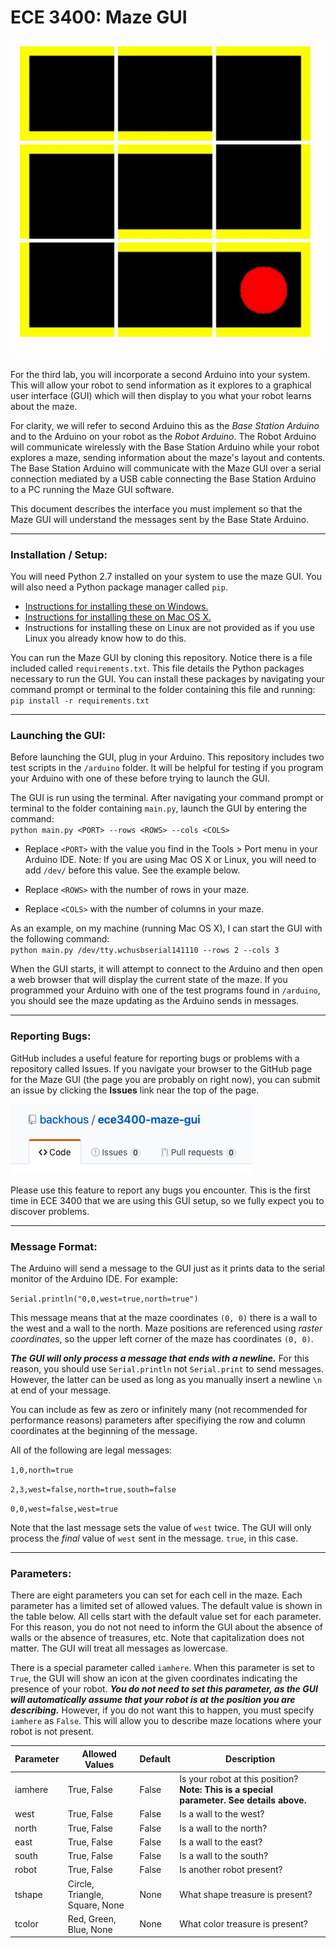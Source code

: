 # ECE 3400: Maze GUI

![GUI](./maze.gif)

For the third lab, you will incorporate a second Arduino into your system. This will allow your robot to send information as it explores to a graphical user interface (GUI) which will then display to you what your robot learns about the maze.

For clarity, we will refer to second Arduino this as the _Base Station Arduino_ and to the Arduino on your robot as the _Robot Arduino_. The Robot Arduino will communicate wirelessly with the Base Station Arduino while your robot explores a maze, sending information about the maze's layout and contents. The Base Station Arduino will communicate with the Maze GUI over a serial connection mediated by a USB cable connecting the Base Station Arduino to a PC running the Maze GUI software. 

This document describes the interface you must implement so that the Maze GUI will understand the messages sent by the Base State Arduino.

---

### Installation / Setup:

You will need Python 2.7 installed on your system to use the maze GUI. You will also need a Python package manager called `pip`.

- [Instructions for installing these on Windows.](https://github.com/BurntSushi/nfldb/wiki/Python-&-pip-Windows-installation)
- [Instructions for installing these on Mac OS X.](https://stackoverflow.com/questions/17271319/how-do-i-install-pip-on-macos-or-os-x)
- Instructions for installing these on Linux are not provided as if you use Linux you already know how to do this.

You can run the Maze GUI by cloning this repository. Notice there is a file included called `requirements.txt`. This file details the Python packages necessary to run the GUI. You can install these packages by navigating your command prompt or terminal to the folder containing this file and running:
`pip install -r requirements.txt` 

---

### Launching the GUI:

Before launching the GUI, plug in your Arduino. This repository includes two test scripts in the `/arduino` folder. It will be helpful for testing if you program your Arduino with one of these before trying to launch the GUI.

The GUI is run using the terminal. After navigating your command prompt or terminal to the folder containing `main.py`, launch the GUI by entering the command:  
`python main.py <PORT> --rows <ROWS> --cols <COLS>`

- Replace `<PORT>` with the value you find in the Tools > Port menu in your Arduino IDE. Note: If you are using Mac OS X or Linux, you will need to add `/dev/` before this value. See the example below.

- Replace `<ROWS>` with the number of rows in your maze.

- Replace `<COLS>` with the number of columns in your maze.

As an example, on my machine (running Mac OS X), I can start the GUI with the following command:  
`python main.py /dev/tty.wchusbserial141110 --rows 2 --cols 3`

When the GUI starts, it will attempt to connect to the Arduino and then open a web browser that will display the current state of the maze. If you programmed your Arduino with one of the test programs found in `/arduino`, you should see the maze updating as the Arduino sends in messages.

---

### Reporting Bugs:

GitHub includes a useful feature for reporting bugs or problems with a repository called Issues. If you navigate your browser to the GitHub page for the Maze GUI (the page you are probably on right now), you can submit an issue by clicking the __Issues__ link near the top of the page.

![Issues](./issues.png)

Please use this feature to report any bugs you encounter. This is the first time in ECE 3400 that we are using this GUI setup, so we fully expect you to discover problems.

---

### Message Format:

The Arduino will send a message to the GUI just as it prints data to the 
serial monitor of the Arduino IDE. For example:

`Serial.println("0,0,west=true,north=true")`

This message means that at the maze coordinates `(0, 0)` there is a wall to the
west and a wall to the north. Maze positions are referenced using 
*raster coordinates*, so the upper left corner of the maze has coordinates
`(0, 0)`.

___The GUI will only process a message that ends with a newline.___ For this
reason, you should use `Serial.println` not `Serial.print` to send messages. 
However, the latter can be used as long as you manually insert a newline `\n` at
end of your message.

You can include as few as zero or infinitely many (not recommended for 
performance reasons) parameters after specifiying the row and column coordinates 
at the beginning of the message.

All of the following are legal messages:

`1,0,north=true`

`2,3,west=false,north=true,south=false`

`0,0,west=false,west=true`

Note that the last message sets the value of `west` twice. The GUI will only
process the *final* value of `west` sent in the message. `true`, in this 
case.

---

### Parameters:
There are eight parameters you can set for each cell in the maze. Each parameter has a limited set of allowed values. The default value is shown in the table below. All cells start with the default value set for each parameter. For this reason, you do not not need to inform the GUI about the absence of walls or the absence of treasures, etc. Note that capitalization does not matter. The GUI will treat all messages as lowercase.

There is a special parameter called `iamhere`. When this parameter is set to `True`, the GUI will show an icon at the given coordinates indicating the presence of your robot. ___You do not need to set this parameter, as the GUI will automatically assume that your robot is at the position you are describing.___ However, if you do not want this to happen, you must specify `iamhere` as `False`. This will allow you to describe maze locations where your robot is not present.

|Parameter   |Allowed Values   |Default   |Description|
|---|---|---|---|
|iamhere|True, False|False|Is your robot at this position? __Note: This is a special parameter. See details above.__|
|west   |True, False   |False   |Is a wall to the west?|
|north   |True, False   |False   |Is a wall to the north?|
|east   |True, False   |False   |Is a wall to the east?|
|south   |True, False   |False   |Is a wall to the south?|
|robot   |True, False   |False   |Is another robot present?|
|tshape   |Circle, Triangle, Square, None   |None   |What shape treasure is present?|
|tcolor   |Red, Green, Blue, None   |None   |What color treasure is present?|
